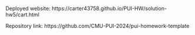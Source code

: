 <p> Deployed website: https://carter43758.github.io/PUI-HW/solution-hw5/cart.html </p>
<p> Repository link: https://github.com/CMU-PUI-2024/pui-homework-template </p>
